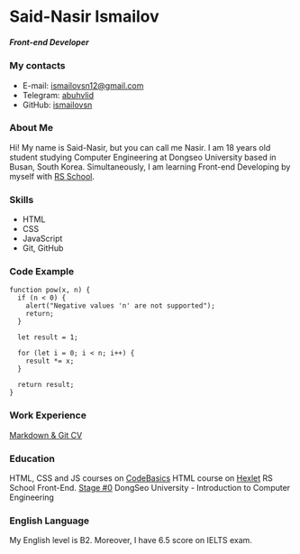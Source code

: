 # Said-Nasir Ismailov
##### Front-end Developer
### My contacts
- E-mail: ismailovsn12@gmail.com
- Telegram: [abuhvlid](https://t.me/abuhvlid)
- GitHub: [ismailovsn](https://github.com/ismailovsn)
### About Me
Hi! My name is Said-Nasir, but you can call me Nasir. I am 18 years old student studying Computer Engineering at Dongseo University based in Busan, South Korea. Simultaneously, I am learning Front-end Developing by myself with [RS School](https://rs.school/).
### Skills
- HTML
- CSS
- JavaScript
- Git, GitHub
### Code Example
```
function pow(x, n) {
  if (n < 0) {
    alert("Negative values 'n' are not supported");
    return;
  }

  let result = 1;

  for (let i = 0; i < n; i++) {
    result *= x;
  }

  return result;
}
```
### Work Experience
[Markdown & Git CV](https://ismailovsn.github.io/rsschool-cv/cv)

### Education
HTML, CSS and JS courses on [CodeBasics](https://ru.code-basics.com/)
HTML course on [Hexlet](https://ru.hexlet.io/)
RS School Front-End. [Stage #0](https://rs.school/js-stage0/)
DongSeo University - Introduction to Computer Engineering

### English Language
My English level is B2. Moreover, I have 6.5 score on IELTS exam.